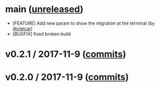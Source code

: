 # main ([unreleased](https://github.com/fastruby/rails_upgrader/compare/v0.2.1...main))

* [FEATURE] Add new param to show the migration at the terminal (by [@cleicar](https://github.com/cleicar))
* [BUGFIX] fixed broken build

# v0.2.1 / 2017-11-9 ([commits](https://github.com/fastruby/rails_upgrader/compare/v0.2.0...v0.2.1))

# v0.2.0 / 2017-11-9 ([commits](https://github.com/fastruby/rails_upgrader/compare/v0.1.0...v0.2.0))

